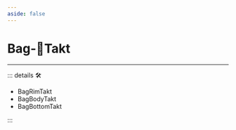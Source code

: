 ```yaml
---
aside: false
---
```

# Bag-🔻<via>Takt</via>

---

<!-- =================================================== -->
<!-- =================================================== -->
<!-- =================================================== -->
<!-- =================================================== -->
<!-- =================================================== -->
::: details 🛠

- BagRimTakt
- BagBodyTakt
- BagBottomTakt

:::
